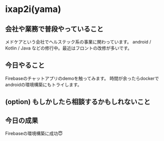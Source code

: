 # ixap2i(yama)

## 会社や業務で普段やっていること

メドケアという会社でヘルステック系の事業に関わっています。
android / Kotlin / Java
などの修行中。最近はフロントの改修が多いです。

## 今日やること

Firebaseのチャットアプリのdemoを触ってみます。
時間が余ったらdockerでandroidの環境構築にもトライします。

## (option) もしかしたら相談するかもしれないこと


## 今日の成果

Firebaseの環境構築に成功😇
